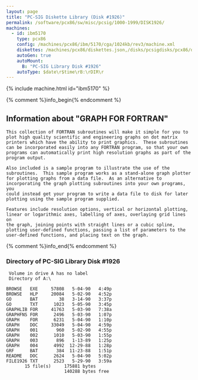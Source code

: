 ```yaml
---
layout: page
title: "PC-SIG Diskette Library (Disk #1926)"
permalink: /software/pcx86/sw/misc/pcsig/1000-1999/DISK1926/
machines:
  - id: ibm5170
    type: pcx86
    config: /machines/pcx86/ibm/5170/cga/1024kb/rev3/machine.xml
    diskettes: /machines/pcx86/diskettes.json,/disks/pcsigdisks/pcx86/diskettes.json
    autoGen: true
    autoMount:
      B: "PC-SIG Library Disk #1926"
    autoType: $date\r$time\rB:\rDIR\r
---
```


{% include machine.html id="ibm5170" %}

{% comment %}info_begin{% endcomment %}

## Information about "GRAPH FOR FORTRAN"

    This collection of FORTRAN subroutines will make it simple for you to
    plot high quality scientific and engineering graphs on dot matrix
    printers which have the ability to print graphics.  These subroutines
    can be incorporated easily into any FORTRAN program, so that your own
    programs can automatically print high resolution graphs as part of the
    program output.
    
    Also included is a sample program to illustrate the use of the
    subroutines.  This sample program works as a stand-alone graph plotter
    for plotting graphs from a data file.  As an alternative to
    incorporating the graph plotting subroutines into your own programs, you
    could instead get your program to write a data file to disk for later
    plotting using the sample program supplied.
    
    Features include resolution options, vertical or horizontal plotting,
    linear or logarithmic axes, labelling of axes, overlaying grid lines on
    the graph, joining points with straight lines or a cubic spline,
    plotting user-defined functions, passing a list of parameters to the
    user-defined functions, and placing text on the graph.
{% comment %}info_end{% endcomment %}


### Directory of PC-SIG Library Disk #1926

     Volume in drive A has no label
     Directory of A:\

    BROWSE   EXE     57808   5-04-90   4:49p
    BROWSE   HLP     20084   5-02-90   4:52p
    GO       BAT        38   3-14-90   3:37p
    GO       TXT      1023   5-05-90   3:45p
    GRAPHLIB FOR     41763   5-03-90   7:38a
    GRAPHFNS FOR      2496   5-03-90   1:07p
    GRAPH    FOR      6231   5-04-90   1:10p
    GRAPH    DOC     33049   5-04-90   4:59p
    GRAPH    001       960   5-02-90   4:55p
    GRAPH    002      1010   5-03-90   1:55p
    GRAPH    003       896   1-13-89   1:25p
    GRAPH    004      4992  12-29-88   1:28p
    GRF      BAT       384  11-23-88   1:51p
    README   DOC      2624   5-04-90   5:02p
    FILE1926 TXT      2523   5-29-90   3:59a
           15 file(s)     175881 bytes
                          140288 bytes free
